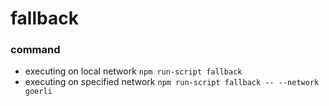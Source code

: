 # fallback
### command
- executing on local network
    `npm run-script fallback`
- executing on specified network
    `npm run-script fallback -- --network goerli`
